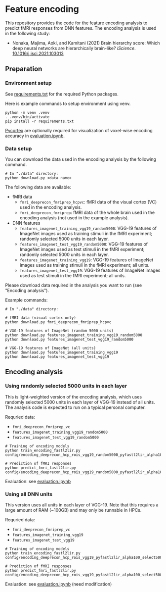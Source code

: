# Feature encoding

This repository provides the code for the feature encoding analysis to predict fMRI responses from DNN features.
The encoding analysis is used in the following study:

- Nonaka, Majima, Aoki, and Kamitani (2021) Brain hierarchy score: Which deep neural networks are hierarchically brain-like? *iScience*. [10.1016/j.isci.2021.103013](https://doi.org/10.1016/j.isci.2021.103013)

## Preparation

### Environment setup

See [requirements.txt](requirements.txt) for the required Python packages.

Here is example commands to setup environment using venv.

```shell
python -m venv .venv
. .venv/bin/activate
pip install -r requirements.txt
```

[Pycortex](https://github.com/gallantlab/pycortex) are optionally required for visualization of voxel-wise encoding accuracy in [evaluation.ipynb](evaluation.ipynb).

### Data setup

You can download the data used in the encoding analysis by the following command.

```shell
# In "./data" directory:
python download.py <data name>
```

The following data are available:

- fMRI data
  - `fmri_deeprecon_fmriprep_hcpvc`: fMRI data of the visual cortex (VC) used in the encoding analysis.
  - `fmri_deeprecon_fmriprep`: fMRI data of the whole brain used in the encoding analysis (not used in the example analysis).
- DNN features
  - `features_imagenet_training_vgg19_random5000`: VGG-19 features of ImageNet images used as training stimuli in the fMRI experiment; randomly selected 5000 units in each layer.
  - `features_imagenet_test_vgg19_random5000`: VGG-19 features of ImageNet images used as test stimuli in the fMRI experiment; randomly selected 5000 units in each layer.
  - `features_imagenet_training_vgg19`: VGG-19 features of ImageNet images used as training stimuli in the fMRI experiment; all units.
  - `features_imagenet_test_vgg19`: VGG-19 features of ImageNet images used as test stimuli in the fMRI experiment; all units.

Please download data required in the analysis you want to run (see "Encoding analysis").

Example commands:

```shell
# In "./data" directory:

# fMRI data (visual cortex only)
python download.py fmri_deeprecon_fmriprep_hcpvc

# VGG-19 features of ImageNet (random 5000 units)
python download.py features_imagenet_training_vgg19_random5000
python download.py features_imagenet_test_vgg19_random5000

# VGG-19 features of ImageNet (all units)
python download.py features_imagenet_training_vgg19
python download.py features_imagenet_test_vgg19
```

## Encoding analysis

### Using randomly selected 5000 units in each layer

This is light-weighted version of the encoding analysis, which uses randomly selected 5000 units in each layer of VGG-19 instead of all units. The analysis code is expected to run on a typical personal computer.

Requried data:

- `fmri_deeprecon_fmriprep_vc`
- `features_imagenet_training_vgg19_random5000`
- `features_imagenet_test_vgg19_random5000`

```shell
# Training of encoding models
python train_encoding_fastl2lir.py config/encoding_deeprecon_hcp_rois_vgg19_random5000_pyfastl2lir_alpha100_select500units.yaml

# Prediction of fMRI responses
python predict_fmri_fastl2lir.py  config/encoding_deeprecon_hcp_rois_vgg19_random5000_pyfastl2lir_alpha100_select500units.yaml
```

Evaluation: see [evaluation.ipynb](evaluation.ipynb)

### Using all DNN units

This version uses all units in each layer of VGG-19. Note that this requires a large amount of RAM (~100GB) and may only be runnable in HPCs.

Requried data:

- `fmri_deeprecon_fmriprep_vc`
- `features_imagenet_training_vgg19`
- `features_imagenet_test_vgg19`

```shell
# Training of encoding models
python train_encoding_fastl2lir.py config/encoding_deeprecon_hcp_rois_vgg19_pyfastl2lir_alpha100_select500units.yaml

# Prediction of fMRI responses
python predict_fmri_fastl2lir.py  config/encoding_deeprecon_hcp_rois_vgg19_pyfastl2lir_alpha100_select500units.yaml
```

Evaluation: see [evaluation.ipynb](evaluation.ipynb) (need modification)
